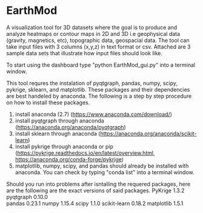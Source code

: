# EarthMod
A visualization tool for 3D datasets where the goal is to produce and analyze heatmaps or contour maps in 2D and 3D i.e geophysical data (gravity, magnetics, etc), topographic data, geospacial data. 
The tool can take input files with 3 columns (x,y,z) in text format or csv. Attached are 3 sample data sets that illustrate how input files should look like. 

To start using the dashboard type "python EarthMod_gui.py" into a terminal window.

This tool requres the instalation of 
  pyqtgraph,
  pandas,
  numpy,
  scipy,
  pykrige,
  sklearn, and
  matplotlib.
These packages and their dependencies are best handeled by anaconda.
The following is a step by step procedure on how to install these packages.
1) install anaconda (2.7) (https://www.anaconda.com/download/)
2) install pyqtgraph through anaconda (https://anaconda.org/anaconda/pyqtgraph)
4) install sklearn through anaconda (https://anaconda.org/anaconda/scikit-learn)
5) install pykrige through anaconda or pip (https://pykrige.readthedocs.io/en/latest/overview.html, https://anaconda.org/conda-forge/pykrige)
6) matplotlib, numpy, scipy, and pandas should already be installed with anaconda. You can check by typing "conda list" into a terminal window. 

Should you run into problems after isntalling the requered packages, here are the following are the exact versions of said packages.
PyKrige                   1.3.2
pyqtgraph                 0.10.0  
pandas                    0.23.1
numpy                     1.15.4 
scipy                     1.1.0
scikit-learn              0.18.2
matplotlib                1.5.1
